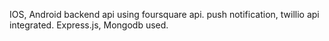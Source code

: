 IOS, Android backend api using foursquare api.
push notification, twillio api integrated.
Express.js, Mongodb used.
